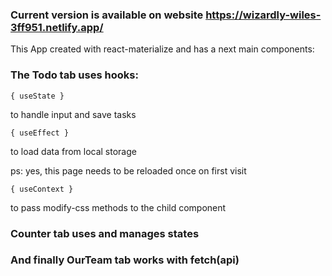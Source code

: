### Current version is available on website https://wizardly-wiles-3ff951.netlify.app/

This App created with react-materialize and has a next main components:

### The Todo tab uses hooks:

`{ useState }`

to handle input and save tasks

`{ useEffect }`

to load data from local storage

ps: yes, this page needs to be reloaded once on first visit

`{ useContext }`

to pass modify-css methods to the child component

### Counter tab uses and manages states

### And finally OurTeam tab works with fetch(api)

